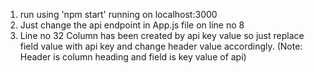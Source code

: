 1. run using 'npm start' running on localhost:3000
2. Just change the api endpoint in App.js file on line no 8
3. Line no 32 Column has been created by api key value so just replace field value with api key and change header value accordingly. (Note: Header is column heading and field is key value of api)
